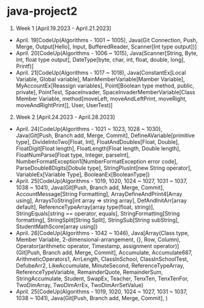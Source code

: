 # java-project2

1. Week 1 [April.19.2023 - April.21.2023]
 - April. 19[CodeUp(Algorithms - 1001 ~ 1005), Java(Git Connection, Push, Merge, Output[Hello], Input, BufferedReader, Scanner[Int type output])]
 - April. 20[CodeUp(Algorithms - 1006 ~ 1015), Java(Scanner[String, Byte, Int, float type  output], DateType[byte, char, int, float, double, long], Printf)]
 - April. 21[CodeUp(Algorithms - 1017 ~ 1018), Java(ConstantEx[Local Variable, Global variable], MainMemberVariable[Mamber Variable], MyAccountEx[Reassign variables], Point[Boolean type method, public, private], PointTest, SpaceInvader, SpaceInvaderMemberVariable[Class Member Variable, method[moveLeft, moveAndLeftPrint, moveRight, moveAndRightPrint]], User, UserTest)]

2. Week 2 [April.24.2023 - April.28.2023]
 - April. 24[CodeUp(Algorithms - 1021 ~ 1023, 1028 ~ 1030), Java(Git[Push, Branch add, Merge, Commit], DefineAVariable[primitive type], DivideIntoTwo[Float, Int], FloatAndDoubles[Float, Double], FloatDigit[Float length], FloatLength[Float length, Double length], FloatNumParse[Float type, Integer, parseInt], NumberFormatException1[NumberFormatException error code], ParseDouble8Digits[Dobule type], StringPlusInt[new String operator], VariableEx[Variable Type], BooleanEx[BooleanType])
 - April. 25[CodeUp(Algorithms - 1019, 1020, 1024 ~ 1027, 1031 ~ 1037, 1038 ~ 1041), Java(Git[Push, Branch add, Merge, Commit], AccountMessage[String Formatting], ArrayDefineAndPrint4[Array using], ArraysToString[int array => string array], DefAndInitArr[array default], ReferenceTypeArray[array type(float, string)], StringEquals[string == operator, equals], StringFormatting[String formatting], StringSplit[String Split], StringSub[String subString], StudentMathScore[array using])
 - April. 26[CodeUp(Algorithms - 1042 ~ 1046), Java[Array(Class type, Member Variable, 2-dimensional-arrangement, {}, Row, Column), Operator(arithmetic operator, Timestamp, assignment operator)](Git[Push, Branch add, Merge, Commit], Accumulate, Accumulate687, ArithmeticOperators1, ArrLength, ClassInSchool, ClassInSchoolTest, DefubeArr2, LikeAccumulate, MinuteSecond, ReferenceTypeArray, ReferenceTypeVariable, RemainderQuote, RemainderSum, StringAccumulate, Student, SwapEx, Teacher, TenxTen, TenxTenFor, TwoDimArray, TwoDimArrEx, TwoDimArrSetValue)
  - April. 25[CodeUp(Algorithms - 1019, 1020, 1024 ~ 1027, 1031 ~ 1037, 1038 ~ 1041), Java(Git[Push, Branch add, Merge, Commit], )
